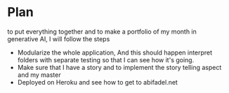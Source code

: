 # Plan
 to put everything together and to make a portfolio of my month in generative AI, I will follow the steps
 - Modularize the whole application, And this should happen interpret folders with separate testing so that I can see how it's going.
 - Make sure that I have a story and to implement the story telling aspect and my master
 - Deployed on Heroku and see how to get to abifadel.net